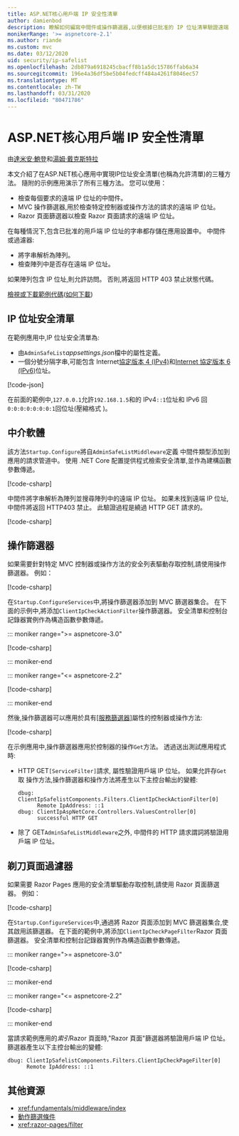 ```yaml
---
title: ASP.NET核心用戶端 IP 安全性清單
author: damienbod
description: 瞭解如何編寫中間件或操作篩選器,以便根據已批准的 IP 位址清單驗證遠端 IP 位址。
monikerRange: '>= aspnetcore-2.1'
ms.author: riande
ms.custom: mvc
ms.date: 03/12/2020
uid: security/ip-safelist
ms.openlocfilehash: 2db879a6918245cbacff8b1a5dc15786ffab6a34
ms.sourcegitcommit: 196e4a36df5be5b04fedcff484a4261f8046ec57
ms.translationtype: MT
ms.contentlocale: zh-TW
ms.lasthandoff: 03/31/2020
ms.locfileid: "80471786"
---
```

# <a name="client-ip-safelist-for-aspnet-core"></a>ASP.NET核心用戶端 IP 安全性清單

由[達米安·鮑登](https://twitter.com/damien_bod)和[湯姆·戴克斯特拉](https://github.com/tdykstra)
 
本文介紹了在ASP.NET核心應用中實現IP位址安全清單(也稱為允許清單)的三種方法。 隨附的示例應用演示了所有三種方法。 您可以使用：

* 檢查每個要求的遠端 IP 位址的中間件。
* MVC 操作篩選器,用於檢查特定控制器或操作方法的請求的遠端 IP 位址。
* Razor 頁面篩選器以檢查 Razor 頁面請求的遠端 IP 位址。

在每種情況下,包含已批准的用戶端 IP 位址的字串都存儲在應用設置中。 中間件或過濾器:

* 將字串解析為陣列。 
* 檢查陣列中是否存在遠端 IP 位址。

如果陣列包含 IP 位址,則允許訪問。 否則,將返回 HTTP 403 禁止狀態代碼。

[檢視或下載範例代碼](https://github.com/dotnet/AspNetCore.Docs/tree/master/aspnetcore/security/ip-safelist/samples)([如何下載](xref:index#how-to-download-a-sample))

## <a name="ip-address-safelist"></a>IP 位址安全清單

在範例應用中,IP 位址安全清單為:

* 由`AdminSafeList`*appsettings.json*檔中的屬性定義。
* 一個分號分隔字串,可能包含 Internet[協定版本 4 (IPv4)](https://wikipedia.org/wiki/IPv4)和[Internet 協定版本 6 (IPv6)](https://wikipedia.org/wiki/IPv6)位址。

[!code-json[](ip-safelist/samples/3.x/ClientIpAspNetCore/appsettings.json?range=1-3&highlight=2)]

在前面的範例中,`127.0.0.1`允許`192.168.1.5`和的 IPv4`::1`位址和 IPv6 回`0:0:0:0:0:0:0:1`回位址(壓縮格式 )。

## <a name="middleware"></a>中介軟體

該方法`Startup.Configure`將自`AdminSafeListMiddleware`定義 中間件類型添加到應用的請求管道中。 使用 .NET Core 配置提供程式檢索安全清單,並作為建構函數參數傳遞。

[!code-csharp[](ip-safelist/samples/3.x/ClientIpAspNetCore/Startup.cs?name=snippet_ConfigureAddMiddleware)]

中間件將字串解析為陣列並搜尋陣列中的遠端 IP 位址。 如果未找到遠端 IP 位址,中間件將返回 HTTP403 禁止。 此驗證過程是繞過 HTTP GET 請求的。

[!code-csharp[](ip-safelist/samples/Shared/ClientIpSafelistComponents/Middlewares/AdminSafeListMiddleware.cs?name=snippet_ClassOnly)]

## <a name="action-filter"></a>操作篩選器

如果需要針對特定 MVC 控制器或操作方法的安全列表驅動存取控制,請使用操作篩選器。 例如：

[!code-csharp[](ip-safelist/samples/Shared/ClientIpSafelistComponents/Filters/ClientIpCheckActionFilter.cs?name=snippet_ClassOnly)]

在`Startup.ConfigureServices`中,將操作篩選器添加到 MVC 篩選器集合。 在下面的示例中,將添加`ClientIpCheckActionFilter`操作篩選器。 安全清單和控制台記錄器實例作為構造函數參數傳遞。

::: moniker range=">= aspnetcore-3.0"

[!code-csharp[](ip-safelist/samples/3.x/ClientIpAspNetCore/Startup.cs?name=snippet_ConfigureServicesActionFilter)]

::: moniker-end

::: moniker range="<= aspnetcore-2.2"

[!code-csharp[](ip-safelist/samples/2.x/ClientIpAspNetCore/Startup.cs?name=snippet_ConfigureServicesActionFilter)]

::: moniker-end

然後,操作篩選器可以應用於具有[[服務篩選器]](xref:Microsoft.AspNetCore.Mvc.ServiceFilterAttribute)屬性的控制器或操作方法:

[!code-csharp[](ip-safelist/samples/3.x/ClientIpAspNetCore/Controllers/ValuesController.cs?name=snippet_ActionFilter&highlight=1)]

在示例應用中,操作篩選器應用於控制器的操作`Get`方法。 透過送出測試應用程式時:

* HTTP GET`[ServiceFilter]`請求, 屬性驗證用戶端 IP 位址。 如果允許存`Get`取 操作方法,操作篩選器和操作方法將產生以下主控台輸出的變體:

    ```
    dbug: ClientIpSafelistComponents.Filters.ClientIpCheckActionFilter[0]
          Remote IpAddress: ::1
    dbug: ClientIpAspNetCore.Controllers.ValuesController[0]
          successful HTTP GET    
    ```

* 除了 GET`AdminSafeListMiddleware`之外, 中間件的 HTTP 請求謂詞將驗證用戶端 IP 位址。

## <a name="razor-pages-filter"></a>剃刀頁面過濾器

如果需要 Razor Pages 應用的安全清單驅動存取控制,請使用 Razor 頁面篩選器。 例如：

[!code-csharp[](ip-safelist/samples/Shared/ClientIpSafelistComponents/Filters/ClientIpCheckPageFilter.cs?name=snippet_ClassOnly)]

在`Startup.ConfigureServices`中,通過將 Razor 頁面添加到 MVC 篩選器集合,使其啟用該篩選器。 在下面的範例中,將添加`ClientIpCheckPageFilter`Razor 頁面篩選器。 安全清單和控制台記錄器實例作為構造函數參數傳遞。

::: moniker range=">= aspnetcore-3.0"

[!code-csharp[](ip-safelist/samples/3.x/ClientIpAspNetCore/Startup.cs?name=snippet_ConfigureServicesPageFilter)]

::: moniker-end

::: moniker range="<= aspnetcore-2.2"

[!code-csharp[](ip-safelist/samples/2.x/ClientIpAspNetCore/Startup.cs?name=snippet_ConfigureServicesPageFilter)]

::: moniker-end

當請求範例應用的*索引*Razor 頁面時,"Razor 頁面"篩選器將驗證用戶端 IP 位址。 篩選器產生以下主控台輸出的變體:

```
dbug: ClientIpSafelistComponents.Filters.ClientIpCheckPageFilter[0]
      Remote IpAddress: ::1
```

## <a name="additional-resources"></a>其他資源

* <xref:fundamentals/middleware/index>
* [動作篩選條件](xref:mvc/controllers/filters#action-filters)
* <xref:razor-pages/filter>
